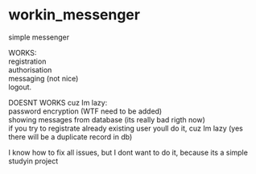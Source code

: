 # workin_messenger
simple messenger

WORKS:<br>
registration<br>
authorisation<br>
messaging (not nice)<br>
logout.

DOESNT WORKS cuz Im lazy:<br>
password encryption (WTF need to be added)<br>
showing messages from database (its really bad rigth now)<br>
if you try to registrate already existing user youll do it, cuz Im lazy (yes there will be a duplicate record in db)<br>

I know how to fix all issues, but I dont want to do it, because its a simple studyin project
